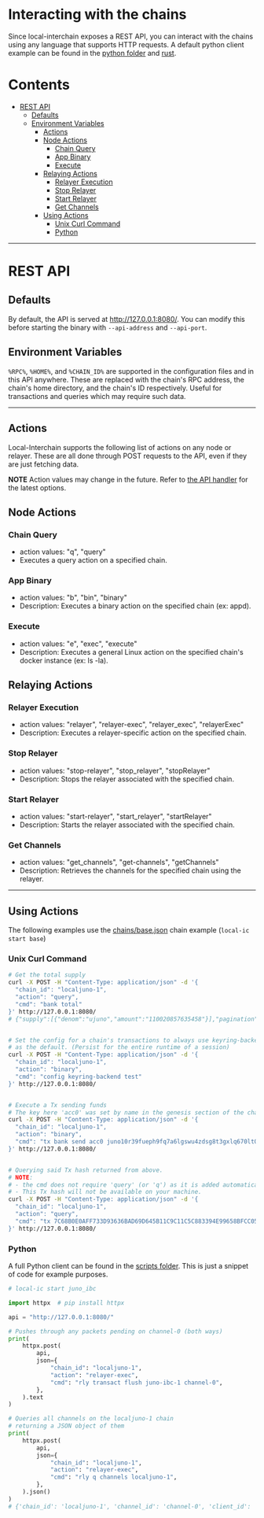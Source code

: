 # Interacting with the chains

Since local-interchain exposes a REST API, you can interact with the chains using any language that supports HTTP requests. A default python client example can be found in the [python folder](../python/) and [rust](../rust/README.md).

# Contents

- [REST API](#rest-api)
  - [Defaults](#defaults)
  - [Environment Variables](#environment-variables)
    - [Actions](#actions)
    - [Node Actions](#node-actions)
        - [Chain Query](#chain-query)
        - [App Binary](#app-binary)
        - [Execute](#execute)
    - [Relaying Actions](#relaying-actions)
        - [Relayer Execution](#relayer-execution)
        - [Stop Relayer](#stop-relayer)
        - [Start Relayer](#start-relayer)
        - [Get Channels](#get-channels)
    - [Using Actions](#using-actions)
        - [Unix Curl Command](#unix-curl-command)
        - [Python](#python)

---

# REST API

## Defaults

By default, the API is served at <http://127.0.0.1:8080/>. You can modify this before starting the binary with `--api-address` and `--api-port`.

## Environment Variables

`%RPC%`, `%HOME%`, and `%CHAIN_ID%` are supported in the configuration files and in this API anywhere. These are replaced with the chain's RPC address, the chain's home directory, and the chain's ID respectively. Useful for transactions and queries which may require such data.

---

## Actions

Local-Interchain supports the following list of actions on any node or relayer. These are all done through POST requests to the API, even if they are just fetching data.

**NOTE** Action values may change in the future. Refer to [the API handler](../interchain/handlers/actions.go) for the latest options.

## Node Actions

### Chain Query

- action values: "q", "query"
- Executes a query action on a specified chain.

### App Binary

- action values: "b", "bin", "binary"
- Description: Executes a binary action on the specified chain (ex: appd).

### Execute

- action values: "e", "exec", "execute"
- Description: Executes a general Linux action on the specified chain's docker instance (ex: ls -la).

## Relaying Actions

### Relayer Execution

- action values: "relayer", "relayer-exec", "relayer_exec", "relayerExec"
- Description: Executes a relayer-specific action on the specified chain.

### Stop Relayer

- action values: "stop-relayer", "stop_relayer", "stopRelayer"
- Description: Stops the relayer associated with the specified chain.

### Start Relayer

- action values: "start-relayer", "start_relayer", "startRelayer"
- Description: Starts the relayer associated with the specified chain.

### Get Channels

- action values: "get_channels", "get-channels", "getChannels"
- Description: Retrieves the channels for the specified chain using the relayer.

---

## Using Actions

The following examples use the [chains/base.json](../chains/base.json) chain example (`local-ic start base`)

### Unix Curl Command

<!-- markdown-link-check-disable -->
```bash
# Get the total supply
curl -X POST -H "Content-Type: application/json" -d '{
  "chain_id": "localjuno-1",
  "action": "query",
  "cmd": "bank total"
}' http://127.0.0.1:8080/
# {"supply":[{"denom":"ujuno","amount":"110020857635458"}],"pagination":{"next_key":null,"total":"0"}}


# Set the config for a chain's transactions to always use keyring-backend test
# as the default. (Persist for the entire runtime of a session)
curl -X POST -H "Content-Type: application/json" -d '{
  "chain_id": "localjuno-1",
  "action": "binary",
  "cmd": "config keyring-backend test"
}' http://127.0.0.1:8080/


# Execute a Tx sending funds
# The key here 'acc0' was set by name in the genesis section of the chain's config.
curl -X POST -H "Content-Type: application/json" -d '{
  "chain_id": "localjuno-1",
  "action": "binary",
  "cmd": "tx bank send acc0 juno10r39fueph9fq7a6lgswu4zdsg8t3gxlq670lt0 500ujuno --fees 5000ujuno --node %RPC% --chain-id=%CHAIN_ID% --yes --output json"
}' http://127.0.0.1:8080/


# Querying said Tx hash returned from above.
# NOTE:
# - the cmd does not require 'query' (or 'q') as it is added automatically.
# - This Tx hash will not be available on your machine.
curl -X POST -H "Content-Type: application/json" -d '{
  "chain_id": "localjuno-1",
  "action": "query",
  "cmd": "tx 7C68B0E0AFF733D93636BAD69D645B11C9C11C5C883394E99658BFCC05BF20DD"
}' http://127.0.0.1:8080/
```

### Python

A full Python client can be found in the [scripts folder](../scripts/). This is just a snippet of code for example purposes.

```python
# local-ic start juno_ibc

import httpx  # pip install httpx

api = "http://127.0.0.1:8080/"

# Pushes through any packets pending on channel-0 (both ways)
print(
    httpx.post(
        api,
        json={
            "chain_id": "localjuno-1",
            "action": "relayer-exec",
            "cmd": "rly transact flush juno-ibc-1 channel-0",
        },
    ).text
)

# Queries all channels on the localjuno-1 chain
# returning a JSON object of them
print(
    httpx.post(
        api,
        json={
            "chain_id": "localjuno-1",
            "action": "relayer-exec",
            "cmd": "rly q channels localjuno-1",
        },
    ).json()
)
# {'chain_id': 'localjuno-1', 'channel_id': 'channel-0', 'client_id': '07-tendermint-0', 'connection_hops': ['connection-0'], 'counterparty': {'chain_id': 'localjuno-2', 'channel_id': 'channel-0', 'client_id': '07-tendermint-0', 'connection_id': 'connection-0', 'port_id': 'transfer'}, 'ordering': 'ORDER_UNORDERED', 'port_id': 'transfer', 'state': 'STATE_OPEN', 'version': 'ics20-1'}

```
<!-- markdown-link-check-enable -->